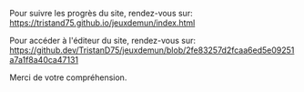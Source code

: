 Pour suivre les progrès du site, rendez-vous sur:                                        
https://tristand75.github.io/jeuxdemun/index.html

Pour accéder à l'éditeur du site, rendez-vous sur: 
https://github.dev/TristanD75/jeuxdemun/blob/2fe83257d2fcaa6ed5e09251a7a1f8a40ca47131

Merci de votre compréhension.
